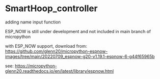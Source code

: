 # SmartHoop_controller

adding name input function

ESP_NOW is still under development and not included in main branch of micropython

with ESP_NOW support, download from:
https://github.com/glenn20/micropython-espnow-images/tree/main/20220709_espnow-g20-v1.19.1-espnow-6-g44f65965b

see:
https://micropython-glenn20.readthedocs.io/en/latest/library/espnow.html

